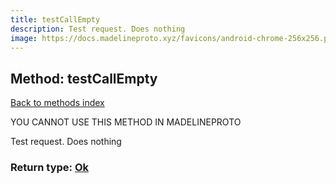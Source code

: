 ```yaml
---
title: testCallEmpty
description: Test request. Does nothing
image: https://docs.madelineproto.xyz/favicons/android-chrome-256x256.png
---
```

## Method: testCallEmpty  
[Back to methods index](index.md)


YOU CANNOT USE THIS METHOD IN MADELINEPROTO


Test request. Does nothing



### Return type: [Ok](../types/Ok.md)

